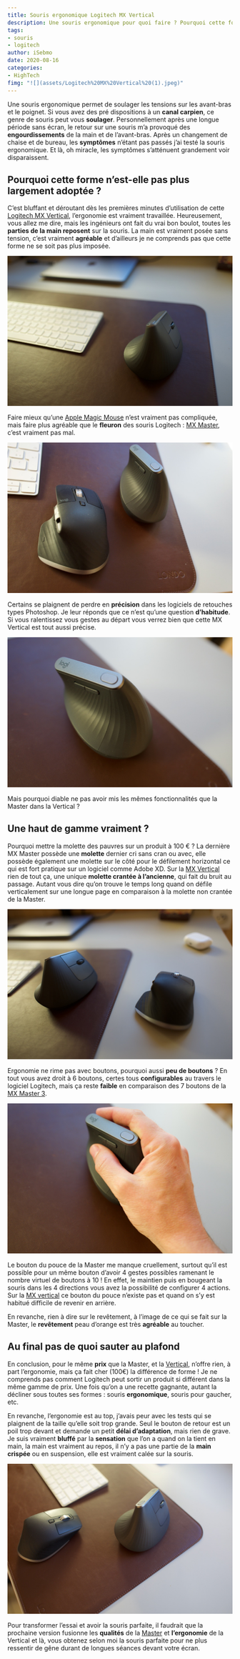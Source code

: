 ```yaml
---
title: Souris ergonomique Logitech MX Vertical
description: Une souris ergonomique pour quoi faire ? Pourquoi cette forme ne s’est-elle pas démocratisée ? Fait-elle aussi bien que la MX Master ?
tags: 
- souris
- logitech
author: iSebmo
date: 2020-08-16
categories: 
- HighTech
fimg: "![](assets/Logitech%20MX%20Vertical%20(1).jpeg)"
---
```


Une souris ergonomique permet de soulager les tensions sur les avant-bras et le poignet. Si vous avez des pré dispositions à un **canal carpien**, ce genre de souris peut vous **soulager**. 
Personnellement après une longue période sans écran, le retour sur une souris m’a provoqué des **engourdissements** de la main et de l’avant-bras. Après un changement de chaise et de bureau, les **symptômes** n’étant pas passés j’ai testé la souris ergonomique. Et là, oh miracle, les symptômes s’atténuent grandement voir disparaissent. 

## Pourquoi cette forme n’est-elle pas plus largement adoptée ?
C’est bluffant et déroutant dès les premières minutes d’utilisation de cette [Logitech MX Vertical](https://www.logitech.fr/fr-fr/product/mx-vertical-ergonomic-mouse), l’ergonomie est vraiment travaillée. Heureusement, vous allez me dire, mais les ingénieurs ont fait du vrai bon boulot, toutes les **parties de la main reposent** sur la souris. La main est vraiment posée sans tension, c’est vraiment **agréable** et d’ailleurs je ne comprends pas que cette forme ne se soit pas plus imposée. 

![](assets/Logitech%20MX%20Vertical%20(5).jpeg)

Faire mieux qu’une [Apple Magic Mouse](https://www.apple.com/fr/shop/product/MLA02Z/A/magic-mouse-2-argent) n’est vraiment pas compliquée, mais faire plus agréable que le **fleuron** des souris Logitech : [MX Master](https://www.logitech.fr/fr-fr/product/mx-master-3.910-005695.html), c’est vraiment pas mal. 

![](assets/Logitech%20MX%20Vertical%20(3).jpeg)

Certains se plaignent de perdre en **précision** dans les logiciels de retouches types Photoshop. Je leur réponds que ce n’est qu’une question **d’habitude**. Si vous ralentissez vous gestes au départ vous verrez bien que cette MX Vertical est tout aussi précise. 

![](assets/Logitech%20MX%20Vertical.jpeg)

Mais pourquoi diable ne pas avoir mis les mêmes fonctionnalités que la Master dans la Vertical ?

## Une haut de gamme vraiment ?
Pourquoi mettre la molette des pauvres sur un produit à 100 € ? La dernière MX Master possède une **molette** dernier cri sans cran ou avec, elle possède également une molette sur le côté pour le défilement horizontal ce qui est fort pratique sur un logiciel comme Adobe XD.
Sur la [MX Vertical](https://www.logitech.fr/fr-fr/product/mx-vertical-ergonomic-mouse) rien de tout ça, une unique **molette crantée à l’ancienne**, qui fait du bruit au passage. Autant vous dire qu’on trouve le temps long quand on défile verticalement sur une longue page en comparaison à la molette non crantée de la Master. 

![](assets/Logitech%20MX%20Vertical%20(6).jpeg)

Ergonomie ne rime pas avec boutons, pourquoi aussi **peu de boutons** ? En tout vous avez droit à 6 boutons, certes tous **configurables** au travers le logiciel Logitech, mais ça reste **faible** en comparaison des 7 boutons de la [MX Master 3](https://www.logitech.fr/fr-fr/product/mx-master-3.910-005695.html).

![](assets/Logitech%20MX%20Vertical%20(2).jpeg)

Le bouton du pouce de la Master me manque cruellement, surtout qu’il est possible pour un même bouton d’avoir 4 gestes possibles ramenant le nombre virtuel de boutons à 10 ! En effet, le maintien puis en bougeant la souris dans les 4 directions vous avez la possibilité de configurer 4 actions. Sur la [MX vertical](https://www.logitech.fr/fr-fr/product/mx-vertical-ergonomic-mouse) ce bouton du pouce n’existe pas et quand on s’y est habitué difficile de revenir en arrière. 

En revanche, rien à dire sur le revêtement, à l’image de ce qui se fait sur la Master, le **revêtement** peau d’orange est très **agréable** au toucher.

## Au final pas de quoi sauter au plafond
En conclusion, pour le même **prix** que la Master, et la [Vertical](https://www.logitech.fr/fr-fr/product/mx-vertical-ergonomic-mouse), n’offre rien, à part l’ergonomie, mais ça fait cher (100€) la différence de forme !
Je ne comprends pas comment Logitech peut sortir un produit si différent dans la même gamme de prix. Une fois qu’on a une recette gagnante, autant la décliner sous toutes ses formes : souris **ergonomique**, souris pour gaucher, etc.

En revanche, l’ergonomie est au top, j’avais peur avec les tests qui se plaignent de la taille qu’elle soit trop grande. Seul le bouton de retour est un poil trop devant et demande un petit **délai d’adaptation**, mais rien de grave. Je suis vraiment **bluffé** par la **sensation** que l’on a quand on la tient en main, la main est vraiment au repos, il n’y a pas une partie de la **main crispée** ou en suspension, elle est vraiment calée sur la souris. 

![](assets/Logitech%20MX%20Vertical%20(4).jpeg)

Pour transformer l’essai et avoir la souris parfaite, il faudrait que la prochaine version fusionne les **qualités** de la [Master](https://www.logitech.fr/fr-fr/product/mx-master-3.910-005695.html) et **l’ergonomie** de la Vertical et là, vous obtenez selon moi la souris parfaite pour ne plus ressentir de gêne durant de longues séances devant votre écran. 